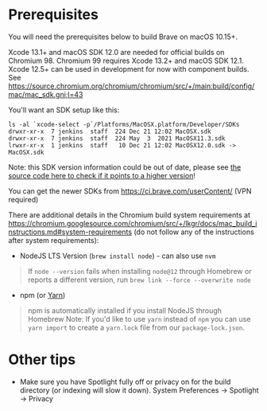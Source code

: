 # Prerequisites

You will need the prerequisites below to build Brave on macOS 10.15+.

Xcode 13.1+ and macOS SDK 12.0 are needed for official builds on Chromium 98. Chromium 99 requires Xcode 13.2+ and macOS SDK 12.1.
Xcode 12.5+ can be used in development for now with component builds. See https://source.chromium.org/chromium/chromium/src/+/main:build/config/mac/mac_sdk.gni;l=43

You'll want an SDK setup like this:

```
ls -al `xcode-select -p`/Platforms/MacOSX.platform/Developer/SDKs
drwxr-xr-x  7 jenkins  staff  224 Dec 21 12:02 MacOSX.sdk
drwxr-xr-x  7 jenkins  staff  224 May  3  2021 MacOSX11.3.sdk
lrwxr-xr-x  1 jenkins  staff   10 Dec 21 12:02 MacOSX12.0.sdk -> MacOSX.sdk
```

Note: this SDK version information could be out of date, please see [the source code here to check if it points to a higher version](https://source.chromium.org/chromium/chromium/src/+/main:build/config/mac/mac_sdk.gni;l=43)!

You can get the newer SDKs from https://ci.brave.com/userContent/ (VPN required)

There are additional details in the Chromium build system requirements at https://chromium.googlesource.com/chromium/src/+/lkgr/docs/mac_build_instructions.md#system-requirements (do not follow any of the instructions after system requirements):

- NodeJS LTS Version (`brew install node`) - can also use `nvm`
> If `node --version` fails when installing `node@12` through Homebrew or reports a different version, run `brew link --force --overwrite node`
- npm (or [Yarn](https://yarnpkg.com/lang/en/docs/install/#mac-stable))
> npm is automatically installed if you install NodeJS through Homebrew
> Note: If you'd like to use `yarn` instead of `npm` you can use `yarn import` to create a `yarn.lock` file from our `package-lock.json`.

# Other tips

- Make sure you have Spotlight fully off or privacy on for the build directory (or indexing will slow it down). System Preferences -> Spotlight -> Privacy
